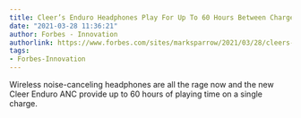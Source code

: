 ```yaml
---
title: Cleer’s Enduro Headphones Play For Up To 60 Hours Between Charges
date: "2021-03-28 11:36:21"
author: Forbes - Innovation
authorlink: https://www.forbes.com/sites/marksparrow/2021/03/28/cleers-enduro-headphones-play-for-up-to-60-hours-between-charges/
tags:
- Forbes-Innovation
---
```

Wireless noise-canceling headphones are all the rage now and the new Cleer Enduro ANC provide up to 60 hours of playing time on a single charge.